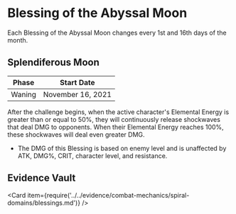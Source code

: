 # Blessing of the Abyssal Moon

Each Blessing of the Abyssal Moon changes every 1st and 16th days of the month.

## Splendiferous Moon

| Phase  | Start Date        |
| ------ | ----------------- |
| Waning | November 16, 2021 |

After the challenge begins, when the active character's Elemental Energy is greater than or equal to 50%, they will continuously release shockwaves that deal DMG to opponents. When their Elemental Energy reaches 100%, these shockwaves will deal even greater DMG.

* The DMG of this Blessing is based on enemy level and is unaffected by ATK, DMG%, CRIT, character level, and resistance.

## Evidence Vault

<Card item={require('../../evidence/combat-mechanics/spiral-domains/blessings.md')} />
